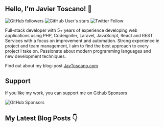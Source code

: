 ## Hello, I'm Javier Toscano! 🤘

![GitHub followers](https://img.shields.io/github/followers/javtoscano?style=social)
![GitHub User's stars](https://img.shields.io/github/stars/javtoscano?style=social)
![Twitter Follow](https://img.shields.io/twitter/follow/javtoscano?style=social)

Full-stack developer with 5+ years of experience developing web applications using PHP, Codeigniter, Laravel, JavaScript, React and REST Services with a focus on improvement and automation. Strong experience in project and team management, I aim to find the best approach to every project I take on. Passionate about modern programming languages and new development techniques.

Find out about my blog-post [JavToscano.com](https://javtoscano.com)

## Support

If you like my work, you can support me on [Github Sponsors](https://github.com/sponsors/javtoscano)

![GitHub Sponsors](https://img.shields.io/github/sponsors/javtoscano?style=for-the-badge)

## My Latest Blog Posts 👇

<!-- HASHNODE_BLOG:START -->
<!-- HASHNODE_BLOG:END -->
